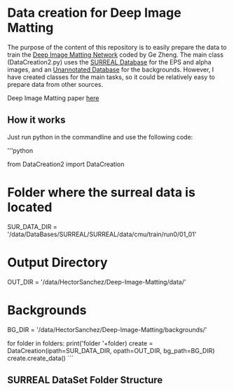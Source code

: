 # Data creation for Deep Image Matting

The purpose of the content of this repository is to easily prepare the data to train the [Deep Image Matting Network](https://github.com/Joker316701882/Deep-Image-Matting) coded by Ge Zheng. The main class (DataCreation2.py) uses the [SURREAL Database](https://github.com/gulvarol/surreal) for the EPS and alpha images, and an [Unannotated Database](http://host.robots.ox.ac.uk/pascal/VOC/databases.html#VOC2006) for the backgrounds. However, I have created classes for the main tasks, so it could be relatively easy to prepare data from other sources.

Deep Image Matting paper [here](https://arxiv.org/pdf/1703.03872.pdf)


## How it works

Just run python in the commandline and use the following code:

'''python

from DataCreation2 import DataCreation

# Folder where the surreal data is located
SUR_DATA_DIR = '/data/DataBases/SURREAL/SURREAL/data/cmu/train/run0/01_01'

# Output Directory
OUT_DIR = '/data/HectorSanchez/Deep-Image-Matting/data/'

# Backgrounds 
BG_DIR = '/data/HectorSanchez/Deep-Image-Matting/backgrounds/'

for folder in folders:
  print('folder '+folder)
  create = DataCreation(ipath=SUR_DATA_DIR, opath=OUT_DIR, bg_path=BG_DIR)
  create.create_data()
´´´

## SURREAL DataSet Folder Structure


